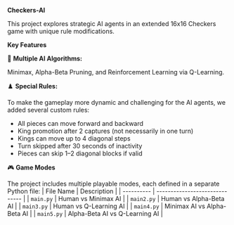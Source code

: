 **Checkers-AI**

This project explores strategic AI agents in an extended 16x16 Checkers game with unique rule modifications.

**Key Features**

🧩 **Multiple AI Algorithms:**

Minimax, Alpha-Beta Pruning, and Reinforcement Learning via Q-Learning.

♟️ **Special Rules:**

To make the gameplay more dynamic and challenging for the AI agents, we added several custom rules:
- All pieces can move forward and backward
- King promotion after 2 captures (not necessarily in one turn)
- Kings can move up to 4 diagonal steps
- Turn skipped after 30 seconds of inactivity
- Pieces can skip 1–2 diagonal blocks if valid

🎮 **Game Modes**

The project includes multiple playable modes, each defined in a separate Python file:
| File Name  | Description                    |
| ---------- | ------------------------------ |
| `main.py`  | Human vs Minimax AI            |
| `main2.py` | Human vs Alpha-Beta AI         |
| `main3.py` | Human vs Q-Learning AI         |
| `main4.py` | Minimax AI vs Alpha-Beta AI    |
| `main5.py` | Alpha-Beta AI vs Q-Learning AI |

